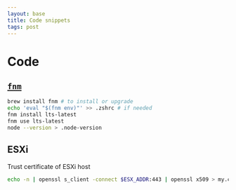 ```yaml
---
layout: base
title: Code snippets
tags: post
---
```

# Code

## [`fnm`](https://github.com/Schniz/fnm)

```bash
brew install fnm # to install or upgrade
echo 'eval "$(fnm env)"' >> .zshrc # if needed
fnm install lts-latest
fnm use lts-latest
node --version > .node-version
```

## ESXi

Trust certificate of ESXi host

```bash
echo -n | openssl s_client -connect $ESX_ADDR:443 | openssl x509 > my.cert
```
